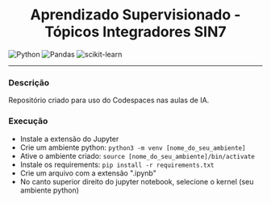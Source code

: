 <h1 align="center"> Aprendizado Supervisionado - Tópicos Integradores SIN7 </h1>

![Python](https://img.shields.io/badge/python-3670A0?style=for-the-badge&logo=python&logoColor=ffdd54)
![Pandas](https://img.shields.io/badge/pandas-%23150458.svg?style=for-the-badge&logo=pandas&logoColor=white)
![scikit-learn](https://img.shields.io/badge/scikit--learn-%23F7931E.svg?style=for-the-badge&logo=scikit-learn&logoColor=white)

---

### Descrição

Repositório criado para uso do Codespaces nas aulas de IA.

### Execução

- Instale a extensão do Jupyter
- Crie um ambiente python:
```python3 -m venv [nome_do_seu_ambiente]```
- Ative o ambiente criado:
```source [nome_do_seu_ambiente]/bin/activate```
- Instale os requirements:
```pip install -r requirements.txt```
- Crie um arquivo com a extensão ".ipynb"
- No canto superior direito do jupyter notebook, selecione o kernel (seu ambiente python)